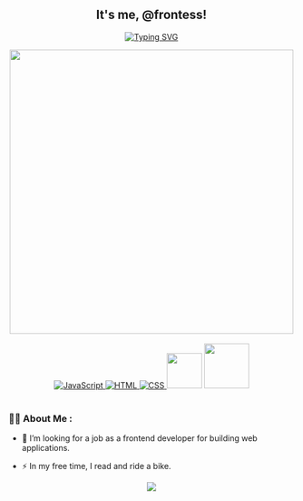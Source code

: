 <div id="header" align="center"> 
  <h2>It's me, @frontess!</h2>
  
[![Typing SVG](https://readme-typing-svg.herokuapp.com?color=%2336BCF7&lines=+👋+Marina+-+frontend+developer)](https://git.io/typing-svg)

</div>

<div id="giphy" align="center">
  <img src="https://media.giphy.com/media/v1.Y2lkPTc5MGI3NjExOXU3a3BqY29zcGliN215c3FtdHh3aXdqMTdubnhndzUxMHFrNmdrYiZlcD12MV9pbnRlcm5hbF9naWZfYnlfaWQmY3Q9Zw/L1R1tvI9svkIWwpVYr/giphy.gif" width="500"/>
</div>
<br>
<div id="badges" align="center">
  <a href="https://www.javascript.com/" target="_blank">
    <img src="https://img.shields.io/badge/JavaScript-%23F7DF1E.svg?style=flat-square&logo=javascript&logoColor=black" alt="JavaScript">
  </a>
  <a href="https://html.com/" target="_blank">
    <img src="https://img.shields.io/badge/HTML-%23E34F26.svg?style=flat-square&logo=html5&logoColor=white" alt="HTML">
  </a>
  <a href="https://www.w3.org/Style/CSS/Overview.en.html" target="_blank">
    <img src="https://img.shields.io/badge/CSS-%231572B6.svg?style=flat-square&logo=css3&logoColor=white" alt="CSS">
  </a>
  
  <img src="https://img.shields.io/badge/vuejs-%2335495e.svg?style=for-the-badge&logo=vuedotjs&logoColor=%234FC08D)" width="62"/>
  <img src="https://img.shields.io/badge/gitlab%20ci-%23181717.svg?style=for-the-badge&logo=gitlab&logoColor=white)" width="79"/>
      
</div>
<br>

  ### :woman_technologist: About Me :

- :telescope: I’m looking for a job as a frontend developer for building web applications.

- :zap: In my free time, I read and ride a bike.


<div id="footer" align="center">
  
![](http://github-profile-summary-cards.vercel.app/api/cards/most-commit-language?username=frontess&theme=default)

</div>

<div id="footer" align="center">
  <img src="https://komarev.com/ghpvc/?username=frontess&style=flat-square&color=blue" alt=""/>
  </div>
